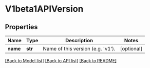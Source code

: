 # V1beta1APIVersion

## Properties
Name | Type | Description | Notes
------------ | ------------- | ------------- | -------------
**name** | **str** | Name of this version (e.g. &#39;v1&#39;). | [optional] 

[[Back to Model list]](../README.md#documentation-for-models) [[Back to API list]](../README.md#documentation-for-api-endpoints) [[Back to README]](../README.md)



